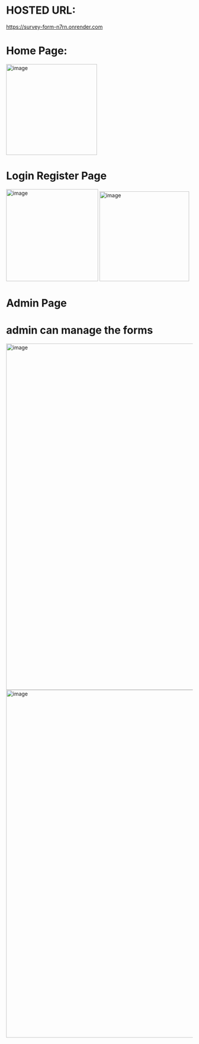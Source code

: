 # HOSTED URL:
https://survey-form-n7rn.onrender.com

# Home Page:
   <img width="245" alt="image" src="https://github.com/Sayyadsulthan/Survey_Form_FullStack/assets/105346556/6e40a00b-6b45-493e-9c2e-a714c4977635">

# Login Register Page
  <img width="248" alt="image" src="https://github.com/Sayyadsulthan/Survey_Form_FullStack/assets/105346556/e2beacf5-d453-47bc-ba53-2476c27872de">

  <img width="242" alt="image" src="https://github.com/Sayyadsulthan/Survey_Form_FullStack/assets/105346556/226233e8-27d5-4abd-97a1-fe9c781522d0">

# Admin Page
# admin can manage the forms 

  <img width="933" alt="image" src="https://github.com/Sayyadsulthan/Survey_Form_FullStack/assets/105346556/8a168b58-b93f-4473-9194-47808a988e4d">

  <img width="937" alt="image" src="https://github.com/Sayyadsulthan/Survey_Form_FullStack/assets/105346556/e5722483-7d19-4cd6-86c4-a172a7f1560f">

